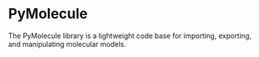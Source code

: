 # PyMolecule

The PyMolecule library is a lightweight code base for importing, exporting, and manipulating molecular models. 